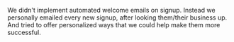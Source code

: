 We didn't implement automated welcome emails on signup.  Instead we personally
emailed every new signup, after looking them/their business up.  And tried to
offer personalized ways that we could help make them more successful. 

